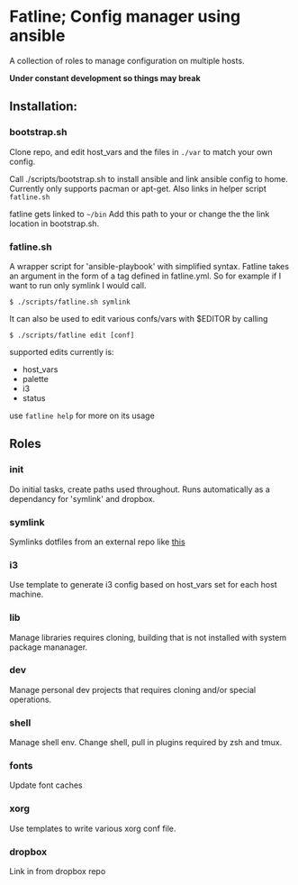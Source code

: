 Fatline; Config manager using ansible
===
A collection of roles to manage configuration on multiple hosts.

**Under constant development so things may break**

Installation:
---
### bootstrap.sh
Clone repo, and edit host_vars and the files in ```./var``` to match your own config.

Call ./scripts/bootstrap.sh to install ansible and link ansible config to home.
Currently only supports pacman or apt-get.
Also links in helper script ```fatline.sh```

fatline gets linked to ```~/bin``` Add this path to your or change the the link location in bootstrap.sh.

### fatline.sh
A wrapper script for 'ansible-playbook' with simplified syntax.
Fatline takes an argument in the form of a tag defined in fatline.yml. So for example if I want to run only symlink I would call.
```shell
$ ./scripts/fatline.sh symlink
```
It can also be used to edit various confs/vars with $EDITOR by calling
```shell
$ ./scripts/fatline edit [conf]
```
supported edits currently is:
* host_vars
* palette
* i3
* status

use ```fatline help``` for more on its usage

Roles
---
### init
Do initial tasks, create paths used throughout. Runs automatically as a dependancy for 'symlink' and dropbox.

### symlink
Symlinks dotfiles from an external repo like [this](https://github.com/roosta/dotfiles)

### i3
Use template to generate i3 config based on host_vars set for each host machine.

### lib
Manage libraries requires cloning, building that is not installed with system package mananager.

### dev
Manage personal dev projects that requires cloning and/or special operations.

### shell
Manage shell env. Change shell, pull in plugins required by zsh and tmux.

### fonts
Update font caches

### xorg
Use templates to write various xorg conf file.

### dropbox
Link in from dropbox repo
